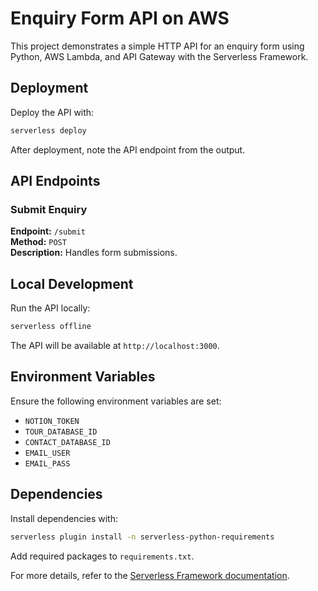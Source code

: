 # Enquiry Form API on AWS

This project demonstrates a simple HTTP API for an enquiry form using Python, AWS Lambda, and API Gateway with the Serverless Framework.

## Deployment

Deploy the API with:

```bash
serverless deploy
```

After deployment, note the API endpoint from the output.

## API Endpoints

### Submit Enquiry

**Endpoint:** `/submit`  
**Method:** `POST`  
**Description:** Handles form submissions.

## Local Development

Run the API locally:

```bash
serverless offline
```

The API will be available at `http://localhost:3000`.

## Environment Variables

Ensure the following environment variables are set:

- `NOTION_TOKEN`
- `TOUR_DATABASE_ID`
- `CONTACT_DATABASE_ID`
- `EMAIL_USER`
- `EMAIL_PASS`

## Dependencies

Install dependencies with:

```bash
serverless plugin install -n serverless-python-requirements
```

Add required packages to `requirements.txt`.

For more details, refer to the [Serverless Framework documentation](https://www.serverless.com/framework/docs/).
